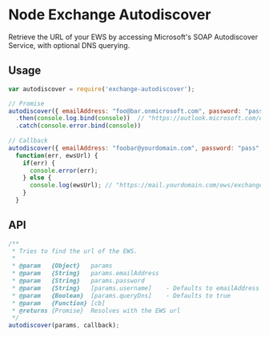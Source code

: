 # Node Exchange Autodiscover
Retrieve the URL of your EWS by accessing Microsoft's SOAP Autodiscover Service, with optional DNS querying.

## Usage

```javascript
var autodiscover = require('exchange-autodiscover');

// Promise
autodiscover({ emailAddress: "foo@bar.onmicrosoft.com", password: "pass"  })
  .then(console.log.bind(console))  // "https://outlook.microsoft.com/ews/exchange.asmx"
  .catch(console.error.bind(console))
  
// Callback
autodiscover({ emailAddress: "foobar@yourdomain.com", password: "pass", username: "ad\\foobar77" },
  function(err, ewsUrl) {
    if(err) {
      console.error(err);
    } else {
      console.log(ewsUrl); // "https://mail.yourdomain.com/ews/exchange.asmx"
    }
  }
```

## API

```javascript
/**
 * Tries to find the url of the EWS.
 *
 * @param   {Object}   params
 * @param   {String}   params.emailAddress
 * @param   {String}   params.password
 * @param   {String}   [params.username]    - Defaults to emailAddress
 * @param   {Boolean}  [params.queryDns]    - Defaults to true
 * @param   {Function} [cb]
 * @returns {Promise}  Resolves with the EWS url
 */
autodiscover(params, callback);


```
